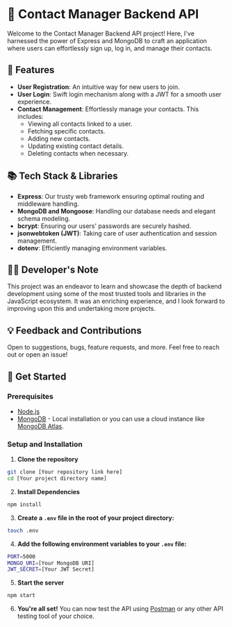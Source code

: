 # 📒 Contact Manager Backend API

Welcome to the Contact Manager Backend API project! Here, I've harnessed the power of Express and MongoDB to craft an application where users can effortlessly sign up, log in, and manage their contacts.

## 🌟 Features

- **User Registration**: An intuitive way for new users to join.
- **User Login**: Swift login mechanism along with a JWT for a smooth user experience.
- **Contact Management**: Effortlessly manage your contacts. This includes:
  - Viewing all contacts linked to a user.
  - Fetching specific contacts.
  - Adding new contacts.
  - Updating existing contact details.
  - Deleting contacts when necessary.

## 📚 Tech Stack & Libraries

- **Express**: Our trusty web framework ensuring optimal routing and middleware handling.
- **MongoDB and Mongoose**: Handling our database needs and elegant schema modeling.
- **bcrypt**: Ensuring our users' passwords are securely hashed.
- **jsonwebtoken (JWT)**: Taking care of user authentication and session management.
- **dotenv**: Efficiently managing environment variables.

##  👨‍💻 Developer's Note

This project was an endeavor to learn and showcase the depth of backend development using some of the most trusted tools and libraries in the JavaScript ecosystem. It was an enriching experience, and I look forward to improving upon this and undertaking more projects. 

## 💡 Feedback and Contributions

Open to suggestions, bugs, feature requests, and more. Feel free to reach out or open an issue!

## 🚀 Get Started

### Prerequisites

- [Node.js](https://nodejs.org/)
- [MongoDB](https://www.mongodb.com/try/download/community) - Local installation or you can use a cloud instance like [MongoDB Atlas](https://www.mongodb.com/cloud/atlas).

### Setup and Installation

1. **Clone the repository**

```bash
git clone [Your repository link here]
cd [Your project directory name]
```

2. **Install Dependencies**

```bash
npm install
```

3. **Create a `.env` file in the root of your project directory:**

```bash
touch .env
```
4. **Add the following environment variables to your `.env` file:**

```bash
PORT=5000
MONGO_URI=[Your MongoDB URI]
JWT_SECRET=[Your JWT Secret]
````


5. **Start the server**

```bash
npm start
```

6. **You're all set!** You can now test the API using [Postman](https://www.postman.com/) or any other API testing tool of your choice.
